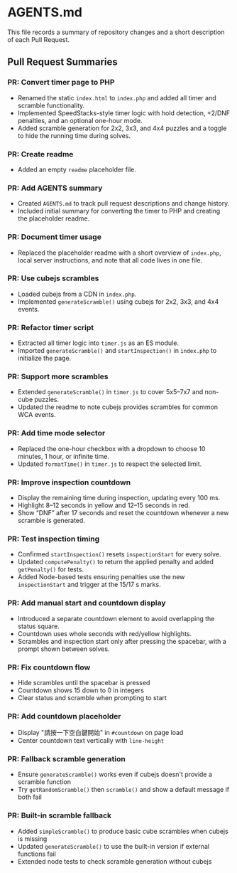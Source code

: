 # AGENTS.md

This file records a summary of repository changes and a short description of each Pull Request.

## Pull Request Summaries

### PR: Convert timer page to PHP
- Renamed the static `index.html` to `index.php` and added all timer and scramble functionality.
- Implemented SpeedStacks-style timer logic with hold detection, +2/DNF penalties, and an optional one-hour mode.
- Added scramble generation for 2x2, 3x3, and 4x4 puzzles and a toggle to hide the running time during solves.


### PR: Create readme
- Added an empty `readme` placeholder file.

### PR: Add AGENTS summary
- Created `AGENTS.md` to track pull request descriptions and change history.
- Included initial summary for converting the timer to PHP and creating the placeholder readme.

### PR: Document timer usage
- Replaced the placeholder readme with a short overview of `index.php`, local server instructions, and note that all code lives in one file.

### PR: Use cubejs scrambles
- Loaded cubejs from a CDN in `index.php`.
- Implemented `generateScramble()` using cubejs for 2x2, 3x3, and 4x4 events.


### PR: Refactor timer script
- Extracted all timer logic into `timer.js` as an ES module.
- Imported `generateScramble()` and `startInspection()` in `index.php` to initialize the page.

### PR: Support more scrambles
- Extended `generateScramble()` in `timer.js` to cover 5x5–7x7 and non-cube puzzles.
- Updated the readme to note cubejs provides scrambles for common WCA events.

### PR: Add time mode selector
- Replaced the one-hour checkbox with a dropdown to choose 10 minutes, 1 hour, or infinite time.
- Updated `formatTime()` in `timer.js` to respect the selected limit.

### PR: Improve inspection countdown
- Display the remaining time during inspection, updating every 100 ms.
- Highlight 8–12 seconds in yellow and 12–15 seconds in red.
- Show “DNF” after 17 seconds and reset the countdown whenever a new scramble is generated.

### PR: Test inspection timing
- Confirmed `startInspection()` resets `inspectionStart` for every solve.
- Updated `computePenalty()` to return the applied penalty and added `getPenalty()` for tests.
- Added Node-based tests ensuring penalties use the new `inspectionStart` and trigger at the 15/17 s marks.

### PR: Add manual start and countdown display
- Introduced a separate countdown element to avoid overlapping the status square.
- Countdown uses whole seconds with red/yellow highlights.
- Scrambles and inspection start only after pressing the spacebar, with a prompt shown between solves.

### PR: Fix countdown flow
- Hide scrambles until the spacebar is pressed
- Countdown shows 15 down to 0 in integers
- Clear status and scramble when prompting to start

### PR: Add countdown placeholder
- Display "請按一下空白鍵開始" in `#countdown` on page load
- Center countdown text vertically with `line-height`
### PR: Fallback scramble generation
- Ensure `generateScramble()` works even if cubejs doesn't provide a scramble function
- Try `getRandomScramble()` then `scramble()` and show a default message if both fail

### PR: Built-in scramble fallback
- Added `simpleScramble()` to produce basic cube scrambles when cubejs is missing
- Updated `generateScramble()` to use the built-in version if external functions fail
- Extended node tests to check scramble generation without cubejs
